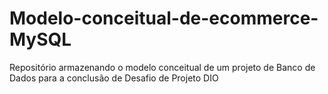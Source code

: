 # Modelo-conceitual-de-ecommerce-MySQL
Repositório armazenando o modelo conceitual de um projeto de Banco de Dados para a conclusão de Desafio de Projeto DIO
